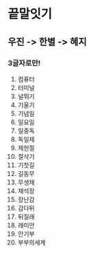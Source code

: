 # 끝말잇기 
## 우진 -> 한별 -> 혜지
### 3글자로만!

1. 컴퓨터
2. 터미널
3. 널뛰기
4. 기울기
5. 기념일
6. 일요일
7. 일중독
8. 독일제
9. 제헌절
10. 절삭기
11. 기찻길
12. 길동무
13. 무생채
14. 채석장
15. 장난감
16. 감다뒤
17. 뒤질래
18. 래미안
19. 안기부
20. 부부의세계